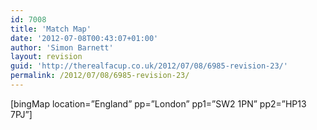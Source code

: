 ```yaml
---
id: 7008
title: 'Match Map'
date: '2012-07-08T00:43:07+01:00'
author: 'Simon Barnett'
layout: revision
guid: 'http://therealfacup.co.uk/2012/07/08/6985-revision-23/'
permalink: /2012/07/08/6985-revision-23/
---
```


\[bingMap location=”England” pp=”London” pp1=”SW2 1PN” pp2=”HP13 7PJ”\]